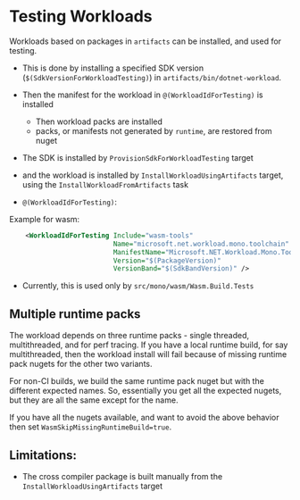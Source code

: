 # Testing Workloads

Workloads based on packages in `artifacts` can be installed, and used for testing.

- This is done by installing a specified SDK version (`$(SdkVersionForWorkloadTesting)`) in `artifacts/bin/dotnet-workload`.
- Then the manifest for the workload in `@(WorkloadIdForTesting)` is installed
    - Then workload packs are installed
    - packs, or manifests not generated by `runtime`, are restored from nuget

- The SDK is installed by `ProvisionSdkForWorkloadTesting` target
- and the workload is installed by `InstallWorkloadUsingArtifacts` target, using the `InstallWorkloadFromArtifacts` task

- `@(WorkloadIdForTesting)`:

Example for wasm:
```xml
    <WorkloadIdForTesting Include="wasm-tools"
                          Name="microsoft.net.workload.mono.toolchain"
                          ManifestName="Microsoft.NET.Workload.Mono.ToolChain"
                          Version="$(PackageVersion)"
                          VersionBand="$(SdkBandVersion)" />
```

- Currently, this is used only by `src/mono/wasm/Wasm.Build.Tests`

## Multiple runtime packs

The workload depends on three runtime packs - single threaded, multithreaded, and for perf tracing. If you have a local
runtime build, for say multithreaded, then the workload install will fail because of missing runtime pack nugets for
the other two variants.

For non-CI builds, we build the same runtime pack nuget but with the different expected names. So, essentially you get all
the expected nugets, but they are all the same except for the name.

If you have all the nugets available, and want to avoid the above behavior then set `WasmSkipMissingRuntimeBuild=true`.

## Limitations:

- The cross compiler package is built manually from the `InstallWorkloadUsingArtifacts` target
